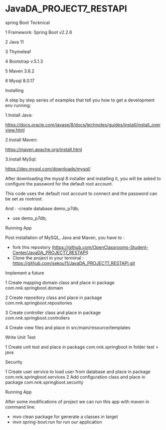 # JavaDA_PROJECT7_RESTAPI
spring Boot
Tecknical

1 Framework: Spring Boot v2.2.6

2 Java 11

3 Thymeleaf

4 Bootstrap v.5.1.3

5 Maven 3.6.2

6 Mysql 8.0.17

Installing

A step by step series of examples that tell you how to get a development env running:

1.Install Java:

https://docs.oracle.com/javase/8/docs/technotes/guides/install/install_overview.html

2.Install Maven:

https://maven.apache.org/install.html

3.Install MySql:

https://dev.mysql.com/downloads/mysql/

After downloading the mysql 8 installer and installing it, you will be asked to configure the password for the default root account.

This code uses the default root account to connect and the password can be set as rootroot. 


And :
 -create  database demo_p7db;
 - use demo_p7db;


Running App

Post installation of MySQL, Java and Maven, you have to :

- fork this repostory (https://github.com/OpenClassrooms-Student-Center/JavaDA_PROJECT7_RESTAPI) 
- Clone the project in your terminal : https://github.com/sekou11/JavaDA_PROJECT7_RESTAPI.git



Implement a future

1 Create mapping domain class and place in package com.nnk.springboot.domain 

2 Create repository class and place in package com.nnk.springboot.repositories

3 Create controller class and place in package com.nnk.springboot.controllers

4 Create view files and place in src/main/resource/templates

Write Unit Test

1 Create unit test and place in package com.nnk.springboot in folder test > java

Security

1 Create user service to load user from database and place in package com.nnk.springboot.services
2 Add configuration class and place in package com.nnk.springboot.security

Running App

After some modifications of project we can run this app with maven in command line:
- mvn clean package for generate a classes in target
- mvn spring-boot:run for run our application
